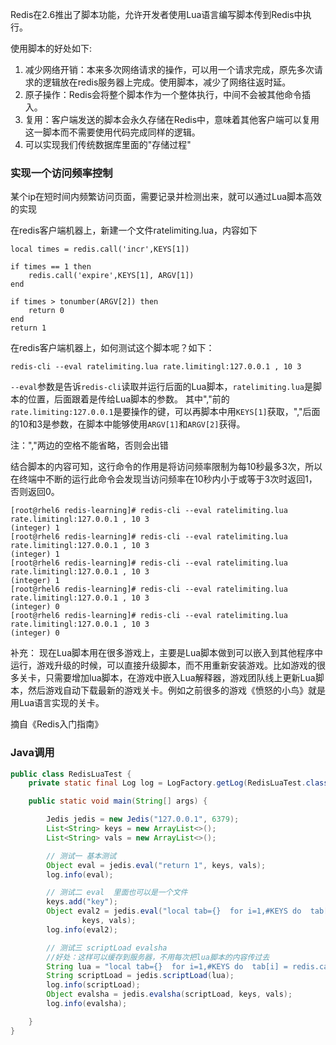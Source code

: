 Redis在2.6推出了脚本功能，允许开发者使用Lua语言编写脚本传到Redis中执行。

使用脚本的好处如下:
1. 减少网络开销：本来多次网络请求的操作，可以用一个请求完成，原先多次请求的逻辑放在redis服务器上完成。使用脚本，减少了网络往返时延。
2. 原子操作：Redis会将整个脚本作为一个整体执行，中间不会被其他命令插入。
3. 复用：客户端发送的脚本会永久存储在Redis中，意味着其他客户端可以复用这一脚本而不需要使用代码完成同样的逻辑。
4. 可以实现我们传统数据库里面的"存储过程"

### 实现一个访问频率控制
某个ip在短时间内频繁访问页面，需要记录并检测出来，就可以通过Lua脚本高效的实现

在redis客户端机器上，新建一个文件ratelimiting.lua，内容如下
```text
local times = redis.call('incr',KEYS[1])

if times == 1 then
    redis.call('expire',KEYS[1], ARGV[1])
end

if times > tonumber(ARGV[2]) then
    return 0
end
return 1
```
在redis客户端机器上，如何测试这个脚本呢？如下：
```text
redis-cli --eval ratelimiting.lua rate.limitingl:127.0.0.1 , 10 3
```
`--eval`参数是告诉`redis-cli`读取并运行后面的Lua脚本，`ratelimiting.lua`是脚本的位置，后面跟着是传给Lua脚本的参数。
其中","前的`rate.limiting:127.0.0.1`是要操作的键，可以再脚本中用`KEYS[1]`获取，","后面的10和3是参数，在脚本中能够使用`ARGV[1]`和`ARGV[2]`获得。

注：","两边的空格不能省略，否则会出错

结合脚本的内容可知，这行命令的作用是将访问频率限制为每10秒最多3次，所以在终端中不断的运行此命令会发现当访问频率在10秒内小于或等于3次时返回1，否则返回0。

```text
[root@rhel6 redis-learning]# redis-cli --eval ratelimiting.lua rate.limitingl:127.0.0.1 , 10 3
(integer) 1
[root@rhel6 redis-learning]# redis-cli --eval ratelimiting.lua rate.limitingl:127.0.0.1 , 10 3
(integer) 1
[root@rhel6 redis-learning]# redis-cli --eval ratelimiting.lua rate.limitingl:127.0.0.1 , 10 3
(integer) 1
[root@rhel6 redis-learning]# redis-cli --eval ratelimiting.lua rate.limitingl:127.0.0.1 , 10 3
(integer) 0
[root@rhel6 redis-learning]# redis-cli --eval ratelimiting.lua rate.limitingl:127.0.0.1 , 10 3
(integer) 0
```
补充：
现在Lua脚本用在很多游戏上，主要是Lua脚本做到可以嵌入到其他程序中运行，游戏升级的时候，可以直接升级脚本，而不用重新安装游戏。比如游戏的很多关卡，只需要增加lua脚本，在游戏中嵌入Lua解释器，游戏团队线上更新Lua脚本，然后游戏自动下载最新的游戏关卡。例如之前很多的游戏《愤怒的小鸟》就是用Lua语言实现的关卡。

摘自《Redis入门指南》

### Java调用
```java
public class RedisLuaTest {
    private static final Log log = LogFactory.getLog(RedisLuaTest.class);

    public static void main(String[] args) {

        Jedis jedis = new Jedis("127.0.0.1", 6379);
        List<String> keys = new ArrayList<>();
        List<String> vals = new ArrayList<>();

        // 测试一 基本测试
        Object eval = jedis.eval("return 1", keys, vals);
        log.info(eval);

        // 测试二 eval  里面也可以是一个文件
        keys.add("key");
        Object eval2 = jedis.eval("local tab={}  for i=1,#KEYS do  tab[i] = redis.call('get',KEYS[i]) end return tab",
                keys, vals);
        log.info(eval2);

        // 测试三 scriptLoad evalsha
        //好处：这样可以缓存到服务器，不用每次把lua脚本的内容传过去
        String lua = "local tab={}  for i=1,#KEYS do  tab[i] = redis.call('get',KEYS[i]) end return tab";
        String scriptLoad = jedis.scriptLoad(lua);
        log.info(scriptLoad);
        Object evalsha = jedis.evalsha(scriptLoad, keys, vals);
        log.info(evalsha);

    }
}
```